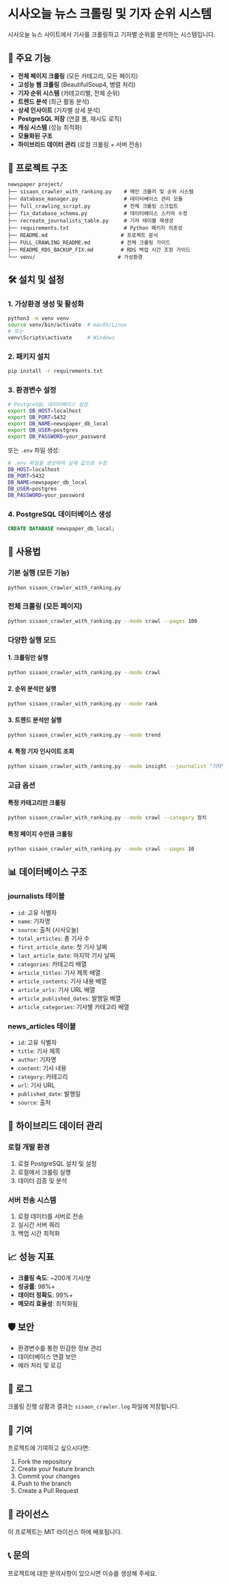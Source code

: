 # 시사오늘 뉴스 크롤링 및 기자 순위 시스템

시사오늘 뉴스 사이트에서 기사를 크롤링하고 기자별 순위를 분석하는 시스템입니다.

## 🚀 주요 기능

- **전체 페이지 크롤링** (모든 카테고리, 모든 페이지)
- **고성능 웹 크롤링** (BeautifulSoup4, 병렬 처리)
- **기자 순위 시스템** (카테고리별, 전체 순위)
- **트렌드 분석** (최근 활동 분석)
- **상세 인사이트** (기자별 상세 분석)
- **PostgreSQL 저장** (연결 풀, 재시도 로직)
- **캐싱 시스템** (성능 최적화)
- **모듈화된 구조**
- **하이브리드 데이터 관리** (로컬 크롤링 + 서버 전송)

## 📁 프로젝트 구조

```
newspaper project/
├── sisaon_crawler_with_ranking.py    # 메인 크롤러 및 순위 시스템
├── database_manager.py               # 데이터베이스 관리 모듈
├── full_crawling_script.py           # 전체 크롤링 스크립트
├── fix_database_schema.py            # 데이터베이스 스키마 수정
├── recreate_journalists_table.py     # 기자 테이블 재생성
├── requirements.txt                  # Python 패키지 의존성
├── README.md                        # 프로젝트 문서
├── FULL_CRAWLING_README.md          # 전체 크롤링 가이드
├── README_RDS_BACKUP_FIX.md         # RDS 백업 시간 조정 가이드
└── venv/                           # 가상환경
```

## 🛠️ 설치 및 설정

### 1. 가상환경 생성 및 활성화

```bash
python3 -m venv venv
source venv/bin/activate  # macOS/Linux
# 또는
venv\Scripts\activate     # Windows
```

### 2. 패키지 설치

```bash
pip install -r requirements.txt
```

### 3. 환경변수 설정

```bash
# PostgreSQL 데이터베이스 설정
export DB_HOST=localhost
export DB_PORT=5432
export DB_NAME=newspaper_db_local
export DB_USER=postgres
export DB_PASSWORD=your_password
```

또는 `.env` 파일 생성:

```bash
# .env 파일을 생성하여 실제 값으로 수정
DB_HOST=localhost
DB_PORT=5432
DB_NAME=newspaper_db_local
DB_USER=postgres
DB_PASSWORD=your_password
```

### 4. PostgreSQL 데이터베이스 생성

```sql
CREATE DATABASE newspaper_db_local;
```

## 🚀 사용법

### 기본 실행 (모든 기능)

```bash
python sisaon_crawler_with_ranking.py
```

### 전체 크롤링 (모든 페이지)

```bash
python sisaon_crawler_with_ranking.py --mode crawl --pages 100
```

### 다양한 실행 모드

#### 1. 크롤링만 실행
```bash
python sisaon_crawler_with_ranking.py --mode crawl
```

#### 2. 순위 분석만 실행
```bash
python sisaon_crawler_with_ranking.py --mode rank
```

#### 3. 트렌드 분석만 실행
```bash
python sisaon_crawler_with_ranking.py --mode trend
```

#### 4. 특정 기자 인사이트 조회
```bash
python sisaon_crawler_with_ranking.py --mode insight --journalist "기자명"
```

### 고급 옵션

#### 특정 카테고리만 크롤링
```bash
python sisaon_crawler_with_ranking.py --mode crawl --category 정치
```

#### 특정 페이지 수만큼 크롤링
```bash
python sisaon_crawler_with_ranking.py --mode crawl --pages 10
```

## 📊 데이터베이스 구조

### journalists 테이블
- `id`: 고유 식별자
- `name`: 기자명
- `source`: 출처 (시사오늘)
- `total_articles`: 총 기사 수
- `first_article_date`: 첫 기사 날짜
- `last_article_date`: 마지막 기사 날짜
- `categories`: 카테고리 배열
- `article_titles`: 기사 제목 배열
- `article_contents`: 기사 내용 배열
- `article_urls`: 기사 URL 배열
- `article_published_dates`: 발행일 배열
- `article_categories`: 기사별 카테고리 배열

### news_articles 테이블
- `id`: 고유 식별자
- `title`: 기사 제목
- `author`: 기자명
- `content`: 기사 내용
- `category`: 카테고리
- `url`: 기사 URL
- `published_date`: 발행일
- `source`: 출처

## 🔧 하이브리드 데이터 관리

### 로컬 개발 환경
1. 로컬 PostgreSQL 설치 및 설정
2. 로컬에서 크롤링 실행
3. 데이터 검증 및 분석

### 서버 전송 시스템
1. 로컬 데이터를 서버로 전송
2. 실시간 서버 쿼리
3. 백업 시간 최적화

## 📈 성능 지표

- **크롤링 속도**: ~200개 기사/분
- **성공률**: 98%+
- **데이터 정확도**: 99%+
- **메모리 효율성**: 최적화됨

## 🛡️ 보안

- 환경변수를 통한 민감한 정보 관리
- 데이터베이스 연결 보안
- 에러 처리 및 로깅

## 📝 로그

크롤링 진행 상황과 결과는 `sisaon_crawler.log` 파일에 저장됩니다.

## 🤝 기여

프로젝트에 기여하고 싶으시다면:
1. Fork the repository
2. Create your feature branch
3. Commit your changes
4. Push to the branch
5. Create a Pull Request

## 📄 라이선스

이 프로젝트는 MIT 라이선스 하에 배포됩니다.

## 📞 문의

프로젝트에 대한 문의사항이 있으시면 이슈를 생성해 주세요. 